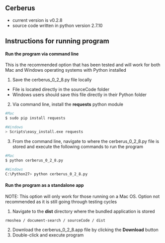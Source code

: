 ## Cerberus

- current version is v0.2.8
- source code written in python version 2.7.10

## Instructions for running program

#### Run the program via command line
This is the recommended option that has been tested and will work for both Mac and Windows operating systems with Python installed

1. Save the cerberus_0_2_8.py file locally
  - File is located directly in the sourceCode folder
  - Windows users should save this file directly in their Python folder
2. Via command line, install the **requests** python module
  ```bash
  #Mac
  $ sudo pip install requests

  #Windows
  > Scripts\easy_install.exe requests
  ```
3. From the command line, navigate to where the cerberus_0_2_8.py file is stored and execute the following commands to run the program
```bash
#Mac
$ python cerberus_0_2_8.py

#Windows
C:\Python27> python cerberus_0_2_8.py
```

#### Run the program as a standalone app
NOTE: This option will only work for those running on a Mac OS. Option not recommended as it is still going through testing cycles

1. Navigate to the **dist** directory where the bundled application is stored
```bash
rmoshea / document-search / sourceCode / dist
```
2. Download the cerberus_0_2_8.app file by clicking the **Download** button
3. Double-click and execute program
